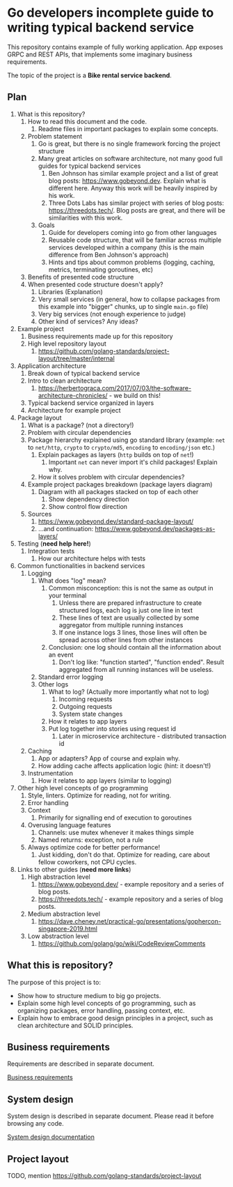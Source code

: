 # Go developers incomplete guide to writing typical backend service

This repository contains example of fully working application. App exposes GRPC and REST APIs, that implements some imaginary business requirements.

The topic of the project is a **Bike rental service backend**.

## Plan

1. What is this repository?
   1. How to read this document and the code.
      1. Readme files in important packages to explain some concepts.
   2. Problem statement
      1. Go is great, but there is no single framework forcing the project structure
      2. Many great articles on software architecture, not many good full guides for typical backend services
         1. Ben Johnson has similar example project and a list of great blog posts: https://www.gobeyond.dev. Explain what is different here. Anyway this work will be heavily inspired by his work.
         2. Three Dots Labs has similar project with series of blog posts: https://threedots.tech/. Blog posts are great, and there will be similarities with this work.
      3. Goals
         1. Guide for developers coming into go from other languages
         2. Reusable code structure, that will be familiar across multiple services developed within a company (this is the main difference from Ben Johnson's approach)
         3. Hints and tips about common problems (logging, caching, metrics, terminating goroutines, etc)
   3. Benefits of presented code structure
   4. When presented code structure doesn't apply?
      1. Libraries (Explanation)
      2. Very small services (in general, how to collapse packages from this example into "bigger" chunks, up to single `main.go` file)
      3. Very big services (not enough experience to judge)
      4. Other kind of services? Any ideas?
2. Example project
   1. Business requirements made up for this repository
   2. High level repository layout
      1. https://github.com/golang-standards/project-layout/tree/master/internal
3. Application architecture
   1. Break down of typical backend service
   2. Intro to clean architecture
      1. https://herbertograca.com/2017/07/03/the-software-architecture-chronicles/ - we build on this!
   3. Typical backend service organized in layers
   4. Architecture for example project
4. Package layout
   1. What is a package? (not a directory!)
   2. Problem with circular dependencies
   3. Package hierarchy explained using go standard library (example: `net` to `net/http`, `crypto` to `crypto/md5`, `encoding` to `encoding/json` etc.)
      1. Explain packages as layers (`http` builds on top of `net`!)
         1. Important `net` can never import it's child packages! Explain why.
      2. How it solves problem with circular dependencies?
   4. Example project packages breakdown (package layers diagram)
      1. Diagram with all packages stacked on top of each other
         1. Show dependency direction
         2. Show control flow direction
   5. Sources
      1. https://www.gobeyond.dev/standard-package-layout/
      2. ...and continuation: https://www.gobeyond.dev/packages-as-layers/
5. Testing (**need help here!**)  
   1. Integration tests
      1. How our architecture helps with tests
6. Common functionalities in backend services
   1. Logging
      1. What does "log" mean?
         1. Common misconception: this is not the same as output in your terminal
            1. Unless there are prepared infrastructure to create structured logs, each log is just one line in text
            2. These lines of text are usually collected by some aggregator from multiple running instances
            3. If one instance logs 3 lines, those lines will often be spread across other lines from other instances
         2. Conclusion: one log should contain all the information about an event
            1. Don't log like: "function started", "function ended". Result aggregated from all running instances will be useless. 
      2. Standard error logging
      3. Other logs
         1. What to log? (Actually more importantly what not to log)
            1. Incoming requests
            2. Outgoing requests
            3. System state changes
         2. How it relates to app layers
         3. Put log together into stories using request id
            1. Later in microservice architecture - distributed transaction id
   2. Caching
      1. App or adapters? App of course and explain why.
      2. How adding cache affects application logic (hint: it doesn't!)
   3. Instrumentation
      1. How it relates to app layers (similar to logging)
7. Other high level concepts of go programming
   1. Style, linters. Optimize for reading, not for writing.
   2. Error handling
   3. Context
      1. Primarily for signalling end of execution to goroutines
   4. Overusing language features
      1. Channels: use mutex whenever it makes things simple
      2. Named returns: exception, not a rule
   5. Always optimize code for better performance!
      1. Just kidding, don't do that. Optimize for reading, care about fellow coworkers, not CPU cycles.
8.  Links to other guides (**need more links**)
    1.  High abstraction level
        1.  https://www.gobeyond.dev/ - example repository and a series of blog posts.
        2.  https://threedots.tech/ - example repository and a series of blog posts.
    2.  Medium abstraction level
        1.  https://dave.cheney.net/practical-go/presentations/gophercon-singapore-2019.html
    3.  Low abstraction level
        1.  https://github.com/golang/go/wiki/CodeReviewComments

## What this is repository?

The purpose of this project is to:

- Show how to structure medium to big go projects.
- Explain some high level concepts of go programming, such as organizing packages, error handling, passing context, etc.
- Explain how to embrace good design principles in a project, such as clean architecture and SOLID principles. 

## Business requirements

Requirements are described in separate document.

[Business requirements](/docs/businessrequirements/requirements.md)
## System design

System design is described in separate document. Please read it before browsing any code.

[System design documentation](/docs/systemdesign/systemdesign.md)
## Project layout

TODO, mention https://github.com/golang-standards/project-layout
